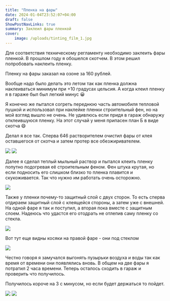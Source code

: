 ```yaml
---
title: "Пленка на фары"
date: 2024-01-04T23:52:07+04:00
draft: false
ShowPostNavLinks: true
summary: Заклеил фары пленкой
cover:
    image: /uploads/tinting_film_1.jpg
---
```



Для соответствия техническому регламенту необходимо заклеить фары пленкой. В прошлом году я обошелся скотчем. В этом решил попробовать наклеить пленку.

Пленку на фары заказал на озоне за 160 рублей.

Вообще надо было делать это летом так как пленка должна наклеиваться минимум при +10 градусах цельсия. А когда клеил пленку я в гараже был был легкий минус 😀

Я конечно же пытался согреть переднюю часть автомобиля тепловой пушкой и использовал при наклейке пленки строительный фен, но на мой взгляд вышло не очень. Не удивлюсь если придя в гараж обнаружу отклеившуюся пленку. На этот случай у меня припасен план Б в виде скотча 😄

Делал я все так. Сперва 646 растворителем очистил фары от клея оставшегося от скотча и затем протер все обезжиривателем. 

![](/uploads/tinting_film_2.jpg)
![](/uploads/tinting_film_3.jpg)

Далее я сделал теплый мыльный раствор и пытался клеить пленку попутно подогревая её строительным феном. Фен штука крутая, но если подносить его слишком близко то пленка плавится и скукоживается. Так что нужно им работать очень осторожно.

![](/uploads/tinting_film_4.jpg)

Также у пленки почему-то защитный слой с двух сторон. То есть сперва отдираем защитный слой с клеящейся стороны, а затем уже с внешней. На одной фаре я так и поступил, а вторая пока вместе с защитным слоем. Надеюсь что удастся его отодрать не отлепив саму пленку со стекла.

![](/uploads/tinting_film_6.jpg)

Вот тут еще видны косяки на правой фаре - они под стеклом

![](/uploads/tinting_film_7.jpg)

Честно говоря я замучался выгонять пузырьки воздуха и воды так как время от времени они появлялись вновь. В общем на две фары я потратил 2 часа времени. Теперь осталось сходить в гараж и проверить что получилось.

Получилось короче на 3 с минусом, но если будет держаться то пойдет.

![](/uploads/tinting_film_8.jpg)
![](/uploads/tinting_film_9.jpg)
